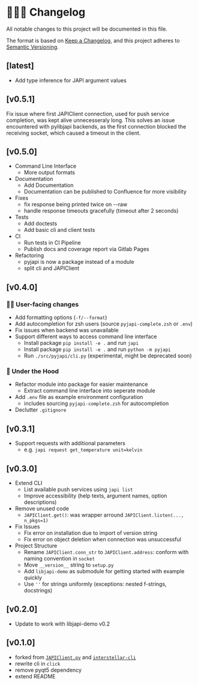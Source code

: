# 👨🏼‍🚀 Changelog

All notable changes to this project will be documented in this file.

The format is based on [Keep a Changelog](https://keepachangelog.com/en/1.0.0/),
and this project adheres to [Semantic Versioning](https://semver.org/spec/v2.0.0.html).

## [latest]

- Add type inference for JAPI argument values

## [v0.5.1]

Fix issue where first JAPIClient connection, used for push service completion, was kept alive unnecesseraly long. This solves an issue encountered with pylibjapi backends, as the first connection blocked the receiving socket, which caused a timeout in the client.

## [v0.5.0]

- Command Line Interface
    - More output formats
- Documentation
    - Add Documentation
    - Documentation can be published to Confluence for more visibility
- Fixes
    - fix response being printed twice on --raw
    - handle response timeouts gracefully (timeout after 2 seconds)
- Tests
    - Add doctests
    - Add basic cli and client tests
- CI
    - Run tests in CI Pipeline
    - Publish docs and coverage report via Gitlab Pages
- Refactoring
    - pyjapi is now a package instead of a module
    - split cli and JAPIClient

## [v0.4.0]

### 👨‍💻 User-facing changes

- Add formatting options (`-f/--format`)
- Add autocompletion for zsh users (source `pyjapi-complete.zsh` or `.env`)
- Fix issues when backend was unavailable
- Support different ways to access command line interface
    - Install package `pip install -e .` and run `japi`
    - Install package `pip install -e .` and run `python -m pyjapi`
    - Run `./src/pyjapi/cli.py` (experimental, might be deprecated soon)

### 🔩 Under the Hood

- Refactor module into package for easier maintenance
    - Extract command line interface into seperate module
- Add `.env` file as example environment configuration
    - includes sourcing `pyjapi-complete.zsh` for autocompletion
- Declutter `.gitignore`

## [v0.3.1]

- Support requests with additional parameters
    - e.g. `japi request get_temperature unit=kelvin`

## [v0.3.0]

- Extend CLI
    - List available push services using `japi list`
    - Improve accessibility (help texts, argument names, option descriptions)
- Remove unused code
    - `JAPIClient.get()`: was wrapper arround `JAPIClient.listen(..., n_pkgs=1)`
- Fix Issues
    - Fix error on installation due to import of version string
    - Fix error on object deletion when connection was unsuccessful
- Project Structure
    - Rename `JAPIClient.conn_str` to `JAPIClient.address`: conform with naming convention in `socket`
    - Move `__version__` string to `setup.py`
    - Add `libjapi-demo` as submodule for getting started with example quickly
    - Use `''` for strings uniformly (exceptions: nested f-strings, docstrings)

## [v0.2.0]

- Update to work with libjapi-demo v0.2

## [v0.1.0]

- forked from [`JAPIClient.py`](https://git01.iis.fhg.de/abt-hfs/interstellar/gui_adc/blob/dev/gui/JAPIClient.py) and [`interstellar-cli`](https://git01.iis.fhg.de/abt-hfs/interstellar/sw_adc/blob/dev/cli/interstellar-cli)
- rewrite cli in `click`
- remove pyqt5 dependency
- extend README
